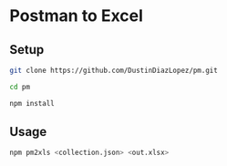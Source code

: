 # Postman to Excel

## Setup

```bash
git clone https://github.com/DustinDiazLopez/pm.git
```

```bash
cd pm
```

```bash
npm install
```

## Usage

```bash
npm pm2xls <collection.json> <out.xlsx>
```